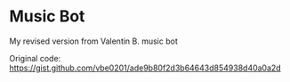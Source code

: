 # Music Bot
 My revised version from Valentin B. music bot
 
 Original code: https://gist.github.com/vbe0201/ade9b80f2d3b64643d854938d40a0a2d
